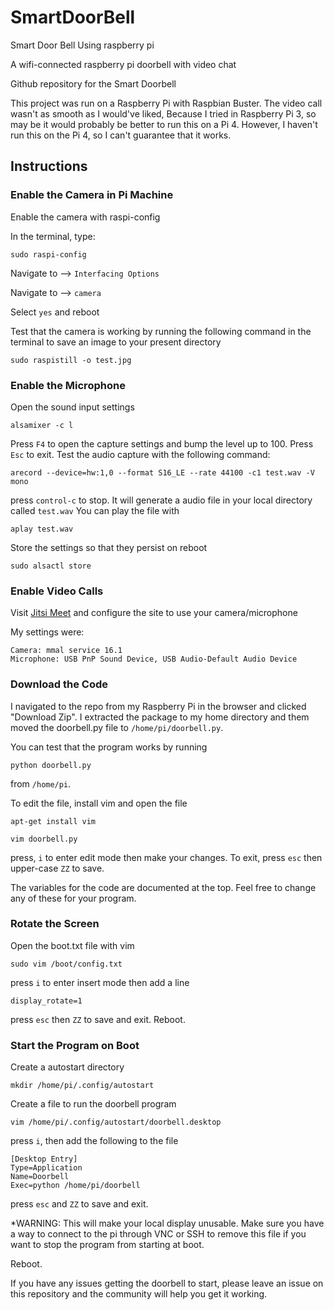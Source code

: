 # SmartDoorBell
 Smart Door Bell Using raspberry pi

 A wifi-connected raspberry pi doorbell with video chat

Github repository for the Smart Doorbell

This project was run on a Raspberry Pi with Raspbian Buster.
The video call wasn't as smooth as I would've liked, Because I tried in Raspberry Pi 3,
so may be it would probably be better to run this on a Pi 4. 
However, I haven't run this on the Pi 4, so I can't guarantee that it works.




## Instructions

###  Enable the Camera in Pi Machine

Enable the camera with raspi-config

In the terminal, 
type:
```
sudo raspi-config
```

Navigate to --> `Interfacing Options`

Navigate to --> `camera`

Select `yes` and reboot

Test that the camera is working 
by running the following command in the terminal to save an image to your present directory
```
sudo raspistill -o test.jpg
```

### Enable the Microphone

Open the sound input settings
```
alsamixer -c l
```

Press `F4` to open the capture settings and bump the level up to 100. Press `Esc` to exit.
Test the audio capture with the following command:
```
arecord --device=hw:1,0 --format S16_LE --rate 44100 -c1 test.wav -V mono
```
press `control-c` to stop. It will generate a audio file in your local directory called `test.wav`
You can play the file with
```
aplay test.wav
```

Store the settings so that they persist on reboot
```
sudo alsactl store
```

### Enable Video Calls

Visit [Jitsi Meet](https://meet.jit.si/) and configure the site to use your camera/microphone

My settings were:

```
Camera: mmal service 16.1
Microphone: USB PnP Sound Device, USB Audio-Default Audio Device
```

### Download the Code

I navigated to the repo from my Raspberry Pi in the browser and clicked "Download Zip". I extracted the package to my home directory and them moved the doorbell.py file to `/home/pi/doorbell.py`.

You can test that the program works by running

```
python doorbell.py
```

from `/home/pi`.

To edit the file, install vim and open the file

```
apt-get install vim

vim doorbell.py
```

press, `i` to enter edit mode then make your changes. To exit, press `esc` then upper-case `ZZ` to save.

The variables for the code are documented at the top. Feel free to change any of these for your program. 

### Rotate the Screen

Open the boot.txt file with vim

```
sudo vim /boot/config.txt
```

press `i` to enter insert mode then add a line

```
display_rotate=1
```

press `esc` then `ZZ` to save and exit. Reboot.


### Start the Program on Boot

Create a autostart directory

```
mkdir /home/pi/.config/autostart
```

Create a file to run the doorbell program

```
vim /home/pi/.config/autostart/doorbell.desktop
```

press `i`, then add the following to the file

```
[Desktop Entry]
Type=Application
Name=Doorbell
Exec=python /home/pi/doorbell
```

press `esc` and `ZZ` to save and exit.

*WARNING: This will make your local display unusable. Make sure you have a way to connect to the pi through VNC or SSH to remove this file if you want to stop the program from starting at boot.

Reboot.

If you have any issues getting the doorbell to start, please leave an issue on this repository and the community will help you get it working.
